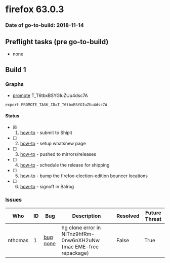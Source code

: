# firefox 63.0.3

### Date of go-to-build: 2018-11-14

## Preflight tasks (pre go-to-build)
- none

## Build 1  

### Graphs
* [promote](https://tools.taskcluster.net/push-inspector/#/T_T6tbxBSYGIuZUu4dsc7A) T_T6tbxBSYGIuZUu4dsc7A
```
export PROMOTE_TASK_ID=T_T6tbxBSYGIuZUu4dsc7A
```


#### Status
- [x] 1.  [how-to](https://wiki.mozilla.org/Release:Release_Automation_on_Mercurial:Starting_a_Release#Submit_to_Ship_It)  - submit to Shipit
- [ ] 2.  [how-to](https://github.com/mozilla-releng/releasewarrior-2.0/blob/master/docs/release-promotion/desktop/howto-rc.md)  - setup whatsnew page
- [ ] 3.  [how-to](https://github.com/mozilla-releng/releasewarrior-2.0/blob/master/docs/release-promotion/desktop/howto.md#push-artifacts-to-releases-directory)  - pushed to mirrors/releases
- [ ] 4.  [how-to](https://github.com/mozilla-releng/releasewarrior-2.0/blob/master/docs/release-promotion/desktop/howto.md#ship-the-release)  - schedule the release for shipping
- [ ] 5.  [how-to](https://github.com/mozilla-releng/releasewarrior-2.0/blob/master/docs/release-promotion/desktop/howto.md#bump-the-election-edition-bouncer-entries)  - bump the firefox-election-edition bouncer locations
- [ ] 6.  [how-to](https://github.com/mozilla-releng/releasewarrior-2.0/blob/master/docs/release-promotion/desktop/howto.md#obtain-sign-offs-for-changes)  - signoff in Balrog

### Issues
| Who                 | ID               | Bug                                                                 | Description                | Resolved                | Future Threat                |
| ------------------- | ---------------- | ------------------------------------------------------------------- | -------------------------- | ----------------------- | ---------------------------- |
| nthomas  | 1 | [bug none](https://bugzil.la/none)        | hg clone error in NlTnz9hfRm-0nw6nXH2uNw (mac EME-free repackage) | False | True |

